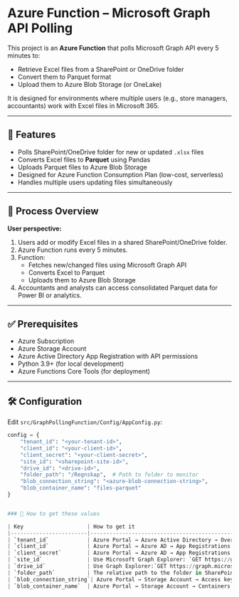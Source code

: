 # Azure Function – Microsoft Graph API Polling

This project is an **Azure Function** that polls Microsoft Graph API every 5 minutes to:

- Retrieve Excel files from a SharePoint or OneDrive folder
- Convert them to Parquet format
- Upload them to Azure Blob Storage (or OneLake)

It is designed for environments where multiple users (e.g., store managers, accountants) work with Excel files in Microsoft 365.

---

## 🚀 Features

- Polls SharePoint/OneDrive folder for new or updated `.xlsx` files
- Converts Excel files to **Parquet** using Pandas
- Uploads Parquet files to Azure Blob Storage
- Designed for Azure Function Consumption Plan (low-cost, serverless)
- Handles multiple users updating files simultaneously

---

## 📖 Process Overview

**User perspective:**

1. Users add or modify Excel files in a shared SharePoint/OneDrive folder.
2. Azure Function runs every 5 minutes.
3. Function:
   - Fetches new/changed files using Microsoft Graph API
   - Converts Excel to Parquet
   - Uploads them to Azure Blob Storage
4. Accountants and analysts can access consolidated Parquet data for Power BI or analytics.

---

## ✅ Prerequisites

- Azure Subscription
- Azure Storage Account
- Azure Active Directory App Registration with API permissions
- Python 3.9+ (for local development)
- Azure Functions Core Tools (for deployment)

---

## 🛠 Configuration

Edit `src/GraphPollingFunction/Config/AppConfig.py`:

```python
config = {
    "tenant_id": "<your-tenant-id>",
    "client_id": "<your-client-id>",
    "client_secret": "<your-client-secret>",
    "site_id": "<sharepoint-site-id>",
    "drive_id": "<drive-id>",
    "folder_path": "/Regnskap",  # Path to folder to monitor
    "blob_connection_string": "<azure-blob-connection-string>",
    "blob_container_name": "files-parquet"
}


### 🔑 How to get these values

| Key                    | How to get it                                                                                                                                              |
|------------------------|------------------------------------------------------------------------------------------------------------------------------------------------------------|
| `tenant_id`            | Azure Portal → Azure Active Directory → Overview → Directory (tenant) ID                                                                                   |
| `client_id`            | Azure Portal → Azure AD → App Registrations → Select your app → Application (client) ID                                                                    |
| `client_secret`        | Azure Portal → Azure AD → App Registrations → Certificates & Secrets → New client secret                                                                   |
| `site_id`              | Use Microsoft Graph Explorer: `GET https://graph.microsoft.com/v1.0/sites/<tenant>.sharepoint.com:/sites/<site-name>`Copy the `id` field from the response |
| `drive_id`             | Use Graph Explorer:`GET https://graph.microsoft.com/v1.0/sites/<site-id>/drives`Copy the `id` field for the document library (usually "Documents")         |
| `folder_path`          | The relative path to the folder in SharePoint or OneDrive (e.g., `/Files`)                                                                                 |
| `blob_connection_string`| Azure Portal → Storage Account → Access keys → Connection string                                                                                          |
| `blob_container_name`  | Azure Portal → Storage Account → Containers → Your container name (e.g., `files-parquet`)                                                                  |

```

